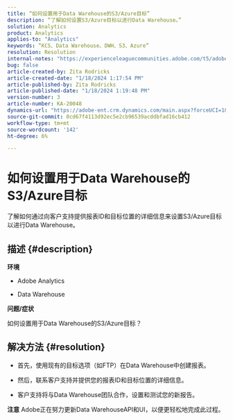 ```yaml
---
title: “如何设置用于Data Warehouse的S3/Azure目标”
description: “了解如何设置S3/Azure目标以进行Data Warehouse。”
solution: Analytics
product: Analytics
applies-to: "Analytics"
keywords: “KCS、Data Warehouse、DWH、S3、Azure”
resolution: Resolution
internal-notes: "https://experienceleaguecommunities.adobe.com/t5/adobe-analytics-ideas/amazon-s3-support-for-data-warehouse/idi-p/341037  Azure example: https://jira.corp.adobe.com/browse/AN-259530  S3 example: https://jira.corp.adobe.com/browse/AN-294769"
bug: false
article-created-by: Zita Rodricks
article-created-date: "1/18/2024 1:17:54 PM"
article-published-by: Zita Rodricks
article-published-date: "1/18/2024 1:19:48 PM"
version-number: 3
article-number: KA-20048
dynamics-url: "https://adobe-ent.crm.dynamics.com/main.aspx?forceUCI=1&pagetype=entityrecord&etn=knowledgearticle&id=cf6b0afa-03b6-ee11-a569-6045bd0065f9"
source-git-commit: 0cd67f4113d92ec5e2cb96539acddbfad16cb412
workflow-type: tm+mt
source-wordcount: '142'
ht-degree: 6%

---
```


# 如何设置用于Data Warehouse的S3/Azure目标


了解如何通过向客户支持提供报表ID和目标位置的详细信息来设置S3/Azure目标以进行Data Warehouse。

## 描述 {#description}


<b>环境</b>

- Adobe Analytics

- Data Warehouse

<b>问题/症状</b>

如何设置用于Data Warehouse的S3/Azure目标？


## 解决方法 {#resolution}


- 首先，使用现有的目标选项（如FTP）在Data Warehouse中创建报表。

- 然后，联系客户支持并提供您的报表ID和目标位置的详细信息。

- 客户支持将与Data Warehouse团队合作，设置和测试您的新报告。

<b>注意</b>
Adobe正在努力更新Data WarehouseAPI和UI，以便更轻松地完成此过程。
